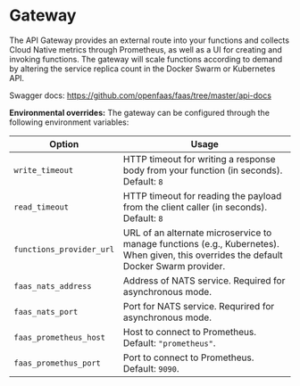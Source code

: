 # Gateway

The API Gateway provides an external route into your functions and collects Cloud Native metrics through Prometheus, as well as a UI for creating and invoking functions. 
The gateway will scale functions according to demand by altering the service replica count in the Docker Swarm or Kubernetes API.

Swagger docs: https://github.com/openfaas/faas/tree/master/api-docs

**Environmental overrides:**
The gateway can be configured through the following environment variables: 

| Option                 | Usage             |
|------------------------|--------------|
| `write_timeout`        | HTTP timeout for writing a response body from your function (in seconds). Default: `8`  |
| `read_timeout`         | HTTP timeout for reading the payload from the client caller (in seconds). Default: `8` |
| `functions_provider_url`             | URL of an alternate microservice to manage functions (e.g., Kubernetes). When given, this overrides the default Docker Swarm provider.  |
| `faas_nats_address`          | Address of NATS service. Required for asynchronous mode. |
| `faas_nats_port`    | Port for NATS service. Requrired for asynchronous mode. |
| `faas_prometheus_host`         | Host to connect to Prometheus. Default: `"prometheus"`.  |
| `faas_promethus_port`         | Port to connect to Prometheus. Default: `9090`. |
